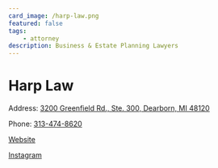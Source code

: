 ```yaml
---
card_image: /harp-law.png
featured: false
tags:
    - attorney
description: Business & Estate Planning Lawyers
---
```


# Harp Law

Address: [3200 Greenfield Rd., Ste. 300, Dearborn, MI 48120](https://maps.app.goo.gl/JG3hu4nmHuLk3iXx8)

Phone: [313-474-8620](tel:313-474-8620)

[Website](https://www.lawharp.com/)

[Instagram](https://www.instagram.com/lawharp/)